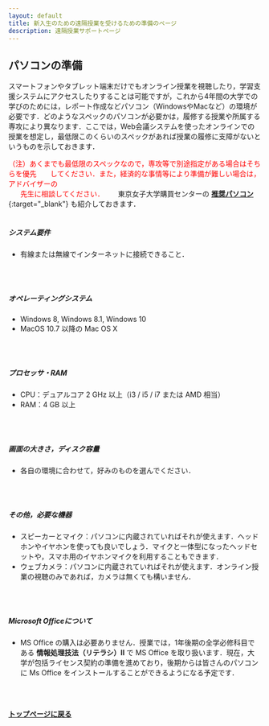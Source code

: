```yaml
---
layout: default
title: 新入生のための遠隔授業を受けるための準備のページ
description: 遠隔授業サポートページ
---
```


## パソコンの準備

スマートフォンやタブレット端末だけでもオンライン授業を視聴したり，学習支援システムにアクセスしたりすることは可能ですが，これから4年間の大学での学びのためには，レポート作成などパソコン（WindowsやMacなど）の環境が必要です．どのようなスペックのパソコンが必要かは，履修する授業や所属する専攻により異なります．ここでは，Web会議システムを使ったオンラインでの授業を想定し，最低限このくらいのスペックがあれば授業の履修に支障がないというものを示しておきます．
<br />

<font color="red">（注）あくまでも最低限のスペックなので，専攻等で別途指定がある場合はそちらを優先
&nbsp;&nbsp;&nbsp;&nbsp;&nbsp;&nbsp;してください．また，経済的な事情等により準備が難しい場合は，アドバイザーの<br />
&nbsp;&nbsp;&nbsp;&nbsp;&nbsp;&nbsp;先生に相談してください．</font>
&nbsp;&nbsp;&nbsp;&nbsp;&nbsp;&nbsp;東京女子大学購買センターの [**推奨パソコン**](https://www.twcu-shop.com/NewStudent/PC.php){:target="_blank"} も紹介しておきます．<br />
<br />



##### システム要件

- 有線または無線でインターネットに接続できること．
<br />
<br />

##### オペレーティングシステム

- Windows 8, Windows 8.1, Windows 10  
- MacOS 10.7 以降の Mac OS X
<br />
<br />

##### プロセッサ・RAM

- CPU：デュアルコア 2 GHz 以上（i3 / i5 / i7 または AMD 相当）  
- RAM：4 GB 以上
<br />
<br />

##### 画面の大きさ，ディスク容量

- 各自の環境に合わせて，好みのものを選んでください．
<br />
<br />

##### その他，必要な機器

- スピーカーとマイク：パソコンに内蔵されていればそれが使えます．ヘッドホンやイヤホンを使っても良いでしょう．マイクと一体型になったヘッドセットや，スマホ用のイヤホンマイクを利用することもできます．
- ウェブカメラ：パソコンに内蔵されていればそれが使えます．オンライン授業の視聴のみであれば，カメラは無くても構いません．
<br />
<br />

##### Microsoft Officeについて

- MS Office の購入は必要ありません．授業では，1年後期の全学必修科目である **情報処理技法（リテラシ）II** で MS Office を取り扱います．現在，大学が包括ライセンス契約の準備を進めており，後期からは皆さんのパソコンに Ms Office をインストールすることができるようになる予定です．
<br />
<br />

**[トップページに戻る](./index.md)**